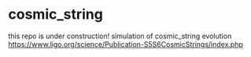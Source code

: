 # cosmic_string

this repo is under construction!
simulation of cosmic_string evolution https://www.ligo.org/science/Publication-S5S6CosmicStrings/index.php
